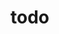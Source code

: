 # todo

<!-- 
local storage

  when user clicks add list, add new data to local storage

    local storage key is date
    local storage value is a list container (object or array)
      list container contains one or more list objects

        each list object contains the ff data
          title (string)
          hasPriority (bool)
          checked (bool)
          sublists (object)

            each sublist contains the ff data
              title (string)
              time (string)
              duration (string)
              priority (string)
              checked (bool)
          
  update local storage when user clicks on the ff elements

    checkmark (list header)
    title (list header)
    del (list header)

    checkmark (sublist)
    title (sublist)
    time (sublist)
    duration (sublist)
    priority (sublist)
    del (sublist)


//localstorage key is date
  //value of localstorage date key is listcontainerobject or listarray
    //listcontainerobject or listarray contains multiple list object
      //each list object contains the following key value pairs
      // title: string
      // checked: boolean
      // hasPriority: boolean
      // sublists: object
        // title: title
        // time: time
        // duration: duration
        // priority: priority
        // checked: bool
 -->